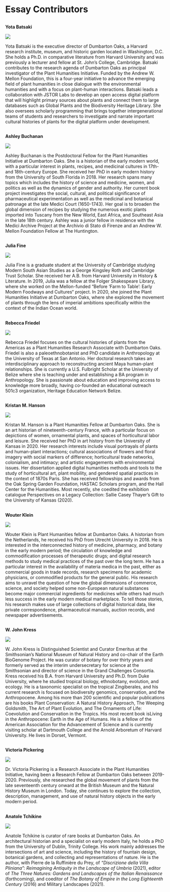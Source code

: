<param ve-config 
       title="Plant Humanities Lab"
       layout="index">

# Essay Contributors

##
**Yota Batsaki**

![](https://github.com/JSTOR-Labs/plant-humanities/develop/images/headshots/Bataski.jpeg)

Yota Batsaki is the executive director of Dumbarton Oaks, a Harvard research institute, museum, and historic garden located in Washington, D.C. She holds a Ph.D. in comparative literature from Harvard University and was previously a lecturer and fellow at St. John’s College, Cambridge. Batsaki contributes to the research agenda of Dumbarton Oaks as principal investigator of the Plant Humanities Initiative. Funded by the Andrew W. Mellon Foundation, this is a four-year initiative to advance the emerging field of plant humanities in close dialogue with the environmental humanities and with a focus on plant-human interactions. Batsaki leads a collaboration with JSTOR Labs to develop an open access digital platform that will highlight primary sources about plants and connect them to large databases such as Global Plants and the Biodiversity Heritage Library. She also oversees scholarly programming that brings together intergenerational teams of students and researchers to investigate and narrate important cultural histories of plants for the digital platform under development.

##
**Ashley Buchanan**

![](https://github.com/JSTOR-Labs/plant-humanities/develop/images/headshots/Buchanan_300x300.jpeg)

Ashley Buchanan is the Postdoctoral Fellow for the Plant Humanities Initiative at Dumbarton Oaks. She is a historian of the early modern world, with a particular interest in plants, recipes, and medicinal cultures in 17th- and 18th-century Europe. She received her PhD in early modern history from the University of South Florida in 2018. Her research spans many topics which includes the history of science and medicine, women, and politics as well as the dynamics of gender and authority. Her current book project investigates the social, cultural, and political significance of pharmaceutical experimentation as well as the medicinal and botanical patronage at the late Medici Court (1650-1743). Her goal is to broaden the global dimension of recipes by studying the numerous exotic plants imported into Tuscany from the New World, East Africa, and Southeast Asia in the late 18th century. Ashley was a junior fellow in residence with the Medici Archive Project at the Archivio di Stato di Firenze and an Andrew W. Mellon Foundation Fellow at The Huntington.

##
**Julia Fine**

![](https://github.com/JSTOR-Labs/plant-humanities/develop/images/headshots/Julia_300x300.jpeg)

Julia Fine is a graduate student at the University of Cambridge studying Modern South Asian Studies as a George Kingsley Roth and Cambridge Trust Scholar. She received her A.B. from Harvard University in History & Literature. In 2019, Julia was a fellow at the Folger Shakespeare Library, where she worked on the Mellon-funded “Before ‘Farm to Table’: Early Modern Foodways and Cultures“ project. In 2020, she joined the Plant Humanities Initiative at Dumbarton Oaks, where she explored the movement of plants through the lens of imperial ambitions specifically within the context of the Indian Ocean world.

##
**Rebecca Friedel**

![](https://github.com/JSTOR-Labs/plant-humanities/develop/images/headshots/Friedel_300x300.jpg)

Rebecca Friedel focuses on the cultural histories of plants from the Americas as a Plant Humanities Research Associate with Dumbarton Oaks. Friedel is also a paleoethnobotanist and PhD candidate in Anthropology at the University of Texas at San Antonio. Her doctoral research takes an interdisciplinary approach to reconstructing ancient Maya human-plant relationships. She is currently a U.S. Fulbright Scholar at the University of Belize where she is teaching under and establishing a BA program in Anthropology. She is passionate about education and improving access to knowledge more broadly, having co-founded an educational outreach 501c3 organization, Heritage Education Network Belize.

##
**Kristan M. Hanson**

![](https://github.com/JSTOR-Labs/plant-humanities/develop/images/headshots/Hanson_300x300.jpeg)

Kristan M. Hanson is a Plant Humanities Fellow at Dumbarton Oaks. She is an art historian of nineteenth-century France, with a particular focus on depictions of women, ornamental plants, and spaces of horticultural labor and leisure. She received her PhD in art history from the University of Kansas in 2020. Her research interests include visual portrayals of plants and human-plant interactions; cultural associations of flowers and floral imagery with social markers of difference; horticultural trade networks, colonialism, and intimacy; and artistic engagements with environmental issues. Her dissertation applied digital humanities methods and tools to the study of horticultural art, plant mobility, and gendered spatial practices in the context of 1870s Paris. She has received fellowships and awards from the Oak Spring Garden Foundation, HASTAC Scholars program, and the Hall Center for the Humanities. Most recently, she coedited the exhibition catalogue Perspectives on a Legacy Collection: Sallie Casey Thayer’s Gift to the University of Kansas (2020).

##
**Wouter Klein**

![](https://github.com/JSTOR-Labs/plant-humanities/develop/images/headshots/Klein_300x300.jpg)

Wouter Klein is Plant Humanities fellow at Dumbarton Oaks. A historian from the Netherlands, he received his PhD from Utrecht University in 2018. He is interested in the interconnected history of medicine, pharmacy, and botany in the early modern period; the circulation of knowledge and commodification processes of therapeutic drugs; and digital research methods to study medical practices of the past over the long term. He has a particular interest in the availability of materia medica in the past, either as commercial goods in trade records, research specimens for academic physicians, or commodified products for the general public. His research aims to unravel the question of how the global dimensions of commerce, science, and society helped some non-European natural substances become major commercial ingredients for medicines while others had much less success in the early modern medical marketplace. To tell those stories, his research makes use of large collections of digital historical data, like private correspondence, pharmaceutical manuals, auction records, and newspaper advertisements.

##
**W. John Kress**

![](https://github.com/JSTOR-Labs/plant-humanities/develop/images/headshots/Kress_300x300.jpeg)

W. John Kress is Distinguished Scientist and Curator Emeritus at the Smithsonian’s National Museum of Natural History and co-chair of the Earth BioGenome Project. He was curator of botany for over thirty years and formerly served as the interim undersecretary for science at the Smithsonian and director of science in the Grand Challenges Consortia. Kress received his B.A. from Harvard University and Ph.D. from Duke University, where he studied tropical biology, ethnobotany, evolution, and ecology. He is a taxonomic specialist on the tropical Zingiberales, and his current research is focused on biodiversity genomics, conservation, and the Anthropocene. Among his more than 200 scientific and popular publications are his books Plant Conservation: A Natural History Approach, The Weeping Goldsmith, The Art of Plant Evolution, and The Ornaments of Life: Coevolution and Conservation in the Tropics. His most recent book isLiving in the Anthropocene: Earth in the Age of Humans. He is a fellow of the American Association for the Advancement of Science and is currently visiting scholar at Dartmouth College and the Arnold Arboretum of Harvard University. He lives in Dorset, Vermont.

##
**Victoria Pickering**

![](https://github.com/JSTOR-Labs/plant-humanities/develop/images/headshots/Pickering_300x300.jpeg)

Dr. Victoria Pickering is a Research Associate in the Plant Humanities Initiative, having been a Research Fellow at Dumbarton Oaks  between 2019-2020. Previously, she researched the global movement of plants from the late seventeenth century onward at the British Museum and the Natural History Museum in London. Today, she continues to explore the collection, description, management, and use of natural history objects in the early modern period.

##
**Anatole Tchikine**

![](https://github.com/JSTOR-Labs/plant-humanities/develop/images/headshots/Tchikine_300x300.jpg)

Anatole Tchikine is curator of rare books at Dumbarton Oaks. An architectural historian and a specialist on early modern Italy, he holds a PhD from the University of Dublin, Trinity College. His work mainly addresses the intersections of art and science, including the history of fountain design, botanical gardens, and collecting and representations of nature. He is the author, with Pierre de la Ruffinière du Prey, of _“Discrizione della Villa Pliniana”: Reimagining Antiquity in the Landscape of Umbria_ (2021), editor of _The Three Natures: Gardens and Landscapes of the Italian Renaissance_ (forthcoming), and coeditor of _The Botany of Empire in the Long Eighteenth Century_ (2016) and Military Landscapes (2021).
